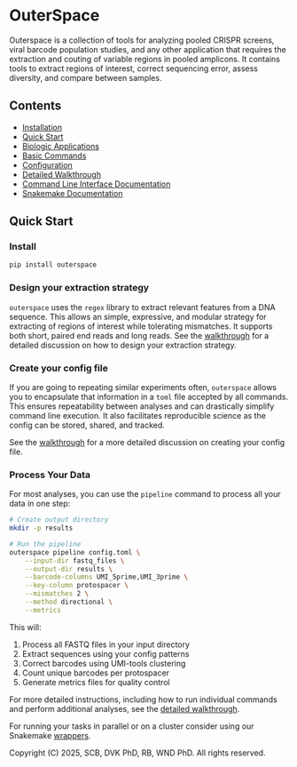 # OuterSpace

Outerspace is a collection of tools for analyzing pooled CRISPR screens, viral barcode population studies, and any other application that requires the extraction and couting of variable regions in pooled amplicons.
It contains tools to extract regions of interest, correct sequencing error, assess diversity, and compare between samples.

## Contents
- [Installation](install.md)
- [Quick Start](#quick-start)
- [Biologic Applications](usage.md)
- [Basic Commands](commands.md)
- [Configuration](config.md)
- [Detailed Walkthrough](walkthrough.md)
- [Command Line Interface Documentation](cli_api.md)
- [Snakemake Documentation](snakemake.md)

## Quick Start

### Install

```bash
pip install outerspace
```

### Design your extraction strategy

`outerspace` uses the `regex` library to extract relevant features from a DNA sequence.
This allows an simple, expressive, and modular strategy for extracting of regions of interest while tolerating mismatches.
It supports both short, paired end reads and long reads.
See the [walkthrough](regex_explainer.md) for a detailed discussion on how to design your extraction strategy.

### Create your config file

If you are going to repeating similar experiments often, `outerspace` allows you to encapsulate that information in a `toml` file accepted by all commands.
This ensures repeatability between analyses and can drastically simplify command line execution.
It also facilitates reproducible science as the config can be stored, shared, and tracked.

See the [walkthrough](config.md) for a more detailed discussion on creating your config file.

### Process Your Data

For most analyses, you can use the `pipeline` command to process all your data in one step:

```bash
# Create output directory
mkdir -p results

# Run the pipeline
outerspace pipeline config.toml \
    --input-dir fastq_files \
    --output-dir results \
    --barcode-columns UMI_5prime,UMI_3prime \
    --key-column protospacer \
    --mismatches 2 \
    --method directional \
    --metrics
```

This will:
1. Process all FASTQ files in your input directory
2. Extract sequences using your config patterns
3. Correct barcodes using UMI-tools clustering
4. Count unique barcodes per protospacer
5. Generate metrics files for quality control

For more detailed instructions, including how to run individual commands and perform additional analyses, see the [detailed walkthrough](walkthrough.md).

For running your tasks in parallel or on a cluster consider using our Snakemake [wrappers](wrappers.md).

Copyright (C) 2025, SCB, DVK PhD, RB, WND PhD. All rights reserved.
